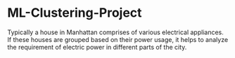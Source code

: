# ML-Clustering-Project
Typically a house in Manhattan comprises of various electrical appliances.  If these houses are grouped based on their power usage, it helps to analyze the requirement of electric power in different parts of the city. 
